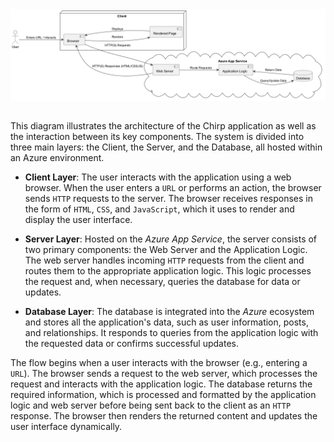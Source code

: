 <!-- Illustrate the architecture of your deployed application. Remember, you developed a client-server application. Illustrate the server component and to where it is deployed, illustrate a client component, and show how these communicate with each other. -->


<img src="../../diagrams/SimunsPics/AppArch.png" alt="New User" style="max-width: 100%; height: auto; display: block; margin: auto;">

\
This diagram illustrates the architecture of the Chirp application as well as the interaction between its key components. The system is divided into three main layers: the Client, the Server, and the Database, all hosted within an Azure environment.

- **Client Layer**: The user interacts with the application using a web browser. When the user enters a ``URL`` or performs an action, the browser sends ``HTTP`` requests to the server. The browser receives responses in the form of ``HTML``, ``CSS``, and ``JavaScript``, which it uses to render and display the user interface.  

- **Server Layer**: Hosted on the *Azure App Service*, the server consists of two primary components: the Web Server and the Application Logic. The web server handles incoming ``HTTP`` requests from the client and routes them to the appropriate application logic. This logic processes the request and, when necessary, queries the database for data or updates.  

- **Database Layer**: The database is integrated into the *Azure* ecosystem and stores all the application's data, such as user information, posts, and relationships. It responds to queries from the application logic with the requested data or confirms successful updates.

The flow begins when a user interacts with the browser (e.g., entering a ``URL``). The browser sends a request to the web server, which processes the request and interacts with the application logic.
The database returns the required information, which is processed and formatted by the application logic and web server before being sent back to the client as an ``HTTP`` response. The browser then renders the returned content and updates the user interface dynamically.